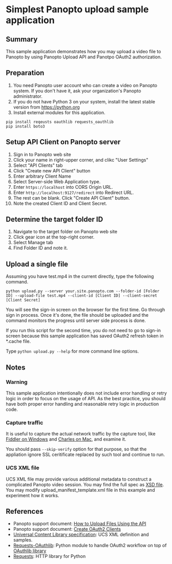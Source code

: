 # Simplest Panopto upload sample application

## Summary
This sample application demonstrates how you may upload a video file to Panopto by using Panopto Upload API and Panotpo OAuth2 authorization.

## Preparation
1. You need Panopto user account who can create a video on Panopto system. If you don't have it, ask your organization's Panopto administrator.
2. If you do not have Python 3 on your system, install the latest stable version from https://python.org
3. Install external modules for this application.
```
pip install reqeusts oauthlib requests_oauthlib
pip install boto3
```

## Setup API Client on Panopto server
1. Sign in to Panopto web site
2. Click your name in right-upper corner, and clikc "User Settings"
3. Select "API Clients" tab
4. Click "Create new API Client" button
5. Enter arbitrary Client Name
6. Select Server-side Web Application type.
7. Enter ```https://localhost``` into CORS Origin URL.
8. Enter ```http://localhost:9127/redirect``` into Redirect URL.
9. The rest can be blank. Click "Create API Client" button.
10. Note the created Client ID and Client Secret.

## Determine the target folder ID
1. Navigate to the target folder on Panopto web site
2. Click gear icon at the top-right corner.
3. Select Manage tab
4. Find Folder ID and note it.

## Upload a single file 
Assuming you have test.mp4 in the current directly, type the following command.
```
python upload.py --server your.site.panopto.com --folder-id [Folder ID] --upload-file test.mp4 --client-id [Client ID] --client-secret [Client Secret]
```
You will see the sign-in screen on the browser for the first time. Go through sign in process. Once it's done, the file should be uploaded and the command monitors the progress until server side process is done.

If you run this script for the second time, you do not need to go to sign-in screen because this sample application has saved OAuth2 refresh token in *.cache file.

Type ```python upload.py --help``` for more command line options.

## Notes

### Warning
This sample application intentionally does not include error handling or retry logic in order to focus on the usage of API. As the best practice, you should have both proper error handling and reasonable retry logic in production code.

### Capture traffic
It is useful to capture the actual network traffic by the capture tool, like [Fiddler on Windows](https://www.telerik.com/fiddler) and [Charles on Mac](https://www.charlesproxy.com/), and examine it.

You should pass ```--skip-verify``` option for that purpose, so that the appliation ignore SSL ceritificate replaced by such tool and continue to run.

### UCS XML file
UCS XML file may provide various additional metadata to construct a complicated Panopto video session. You may find the full spec as [XSD file](https://github.com/Panopto/universal-content-library-specification/blob/master/schemas/universal-capture-2.0.xsd). You may modify upload_manifest_template.xml file in this example and experiment how it works.

## References
- Panopto support document: [How to Upload Files Using the API](https://support.panopto.com/s/article/Upload-API)
- Panopto support document: [Create OAuth2 Clients](https://support.panopto.com/s/article/oauth2-client-setup)
- [Universal Content Library specification](https://github.com/Panopto/universal-content-library-specification): UCS XML definition and samples.
- [Requests-OAuthlib](https://requests-oauthlib.readthedocs.io/): Python module to handle OAuth2 workflow on top of [OAuthlib library](https://github.com/oauthlib/oauthlib)
- [Requests](https://2.python-requests.org/): HTTP library for Python
